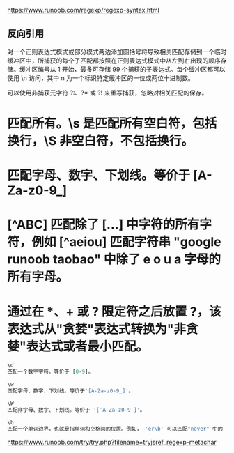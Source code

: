 https://www.runoob.com/regexp/regexp-syntax.html

## 反向引用
对一个正则表达式模式或部分模式两边添加圆括号将导致相关匹配存储到一个临时缓冲区中，所捕获的每个子匹配都按照在正则表达式模式中从左到右出现的顺序存储。缓冲区编号从 1 开始，最多可存储 99 个捕获的子表达式。每个缓冲区都可以使用 \n 访问，其中 n 为一个标识特定缓冲区的一位或两位十进制数。

可以使用非捕获元字符 ?:、?= 或 ?! 来重写捕获，忽略对相关匹配的保存。

	
# 匹配所有。\s 是匹配所有空白符，包括换行，\S 非空白符，不包括换行。

	
# 匹配字母、数字、下划线。等价于 [A-Za-z0-9_]

	
# [^ABC] 匹配除了 [...] 中字符的所有字符，例如 [^aeiou] 匹配字符串 "google runoob taobao" 中除了 e o u a 字母的所有字母。

# 通过在 *、+ 或 ? 限定符之后放置 ?，该表达式从"贪婪"表达式转换为"非贪婪"表达式或者最小匹配。
```js
\d	
匹配一个数字字符。等价于 [0-9]。

\w	
匹配字母、数字、下划线。等价于'[A-Za-z0-9_]'。

\W	
匹配非字母、数字、下划线。等价于 '[^A-Za-z0-9_]'。

\b	
匹配一个单词边界，也就是指单词和空格间的位置。例如， 'er\b' 可以匹配"never" 中的 'er'，但不能匹配 "verb" 中的 'er'。
```

https://www.runoob.com/try/try.php?filename=tryjsref_regexp-metachar
